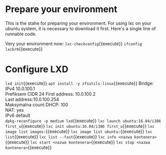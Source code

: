 # Prepare your environment

This is the stahe for preparing your environment. 
For using lxc on your ubuntu system, it is necessary to download it first.
Here's a single line of runnable code.

Very your environment now:
`lxc-checkconfig`{{execute}}
`ifconfig lxcbr0`{{execute}}

# Configure  LXD
`lxd init`{{execute}}
`apt install -y zfsutils-linux`{{execute}}
Bridge: 
IPv4  10.0.100.1    
Prefiksem  CIDR  24 
First address: 10.0.100.2   
Last address:10.0.100.254   
Maksymalna count DHCP: 100  
NAT: yes    
IPv6 default    
`dpkg-reconfigure -p medium lxd`{{execute}}
`lxc launch ubuntu:16.04/i386 first_u`{{execute}}
`lxc init ubuntu:16.04/i386 first_u`{{execute}}
`lxc image list images:`{{execute}}
`lxc image list ubuntu:`{{execute}}
`lxc list`{{execute}}
`lxc list --fast`{{execute}}
`lxc info <nazwa kontenera>`{{execute}}
`lxc start <nazwa kontenera>`{{execute}}
`lxc stop <nazwa kontenera>`{{execute}}

